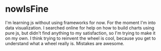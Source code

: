 # nowIsFine

I'm learning js without using frameworks for now.
For the moment I'm into data visualization. I searched online for help on how to build charts using pure js, but didn't find anything to my satisfaction, so I'm trying to make it on my own. I think trying to reinvent the wheel is cool, because you get to understand what a wheel really is. Mistakes are awesome.
